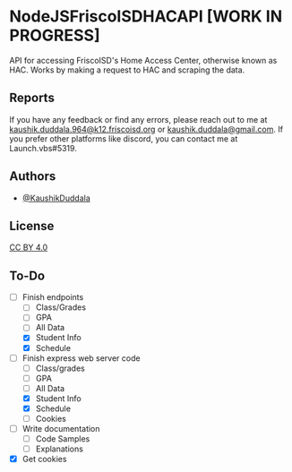 
# NodeJSFriscoISDHACAPI [WORK IN PROGRESS]

API for accessing FriscoISD's Home Access Center, otherwise known as HAC. Works by making a request to HAC and scraping the data. 


## Reports

If you have any feedback or find any errors, please reach out to me at kaushik.duddala.964@k12.friscoisd.org or kaushik.duddala@gmail.com. If you prefer other platforms like discord, you can contact me at Launch.vbs#5319.


## Authors

- [@KaushikDuddala](https://www.github.com/KaushikDuddala)


## License

[CC BY 4.0](https://creativecommons.org/licenses/by/4.0/)


## To-Do
- [ ] Finish endpoints  
  - [ ] Class/Grades
  - [ ] GPA
  - [ ] All Data
  - [x] Student Info
  - [x] Schedule
- [ ] Finish express web server code
  - [ ] Class/grades
  - [ ] GPA
  - [ ] All Data
  - [x] Student Info
  - [x] Schedule
  - [ ] Cookies
- [ ] Write documentation
  - [ ] Code Samples
  - [ ] Explanations
- [x] Get cookies

